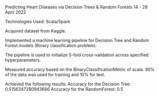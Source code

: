 Predicting Heart Diseases via Decision Trees & Random Forests
14 - 28 April 2022


Technologies Used: Scala/Spark

Acquired dataset from Kaggle.

Implemented a machine learning pipeline for Decision Tree and Random Forest models (Binary classification problem).

The pipeline is used to initialize 5-fold cross-validation across specified hyperparameters.

Measured accuracy based on the BinaryClassificationMetric of scala. 90% of the data was used for training and 10% for test.

Achieved the following results:
	Accuracy for the Decision Tree: 0.5156347280943666
	Accuracy for the RandomForest: 0.5
